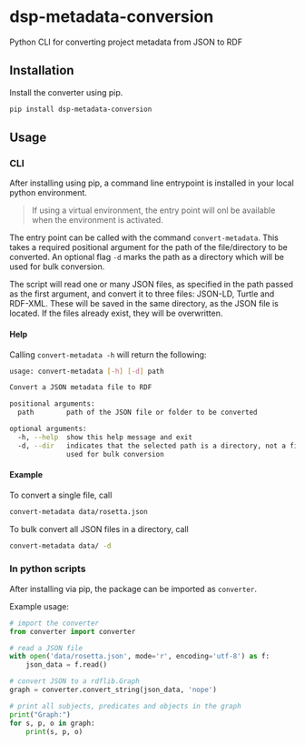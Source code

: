 # dsp-metadata-conversion
Python CLI for converting project metadata from JSON to RDF

## Installation

Install the converter using pip.

```bash
pip install dsp-metadata-conversion
```

## Usage

### CLI

After installing using pip, a command line entrypoint is installed in your local python environment.

> If using a virtual environment, the entry point will onl be available when the environment is activated.

The entry point can be called with the command `convert-metadata`. This takes a required positional argument for the path of the file/directory to be converted. An optional flag `-d` marks the path as a directory which will be used for bulk conversion.

The script will read one or many JSON files, as specified in the path passed as the first argument, and convert it to three files: JSON-LD, Turtle and RDF-XML. These will be saved in the same directory, as the JSON file is located. If the files already exist, they will be overwritten.

#### Help

Calling `convert-metadata -h` will return the following:

```bash
usage: convert-metadata [-h] [-d] path

Convert a JSON metadata file to RDF

positional arguments:
  path        path of the JSON file or folder to be converted

optional arguments:
  -h, --help  show this help message and exit
  -d, --dir   indicates that the selected path is a directory, not a file, and should be
              used for bulk conversion
```

#### Example

To convert a single file, call

```bash
convert-metadata data/rosetta.json
```

To bulk convert all JSON files in a directory, call

```bash
convert-metadata data/ -d
```

### In python scripts

After installing via pip, the package can be imported as `converter`.

Example usage:

```python
# import the converter
from converter import converter

# read a JSON file
with open('data/rosetta.json', mode='r', encoding='utf-8') as f:
    json_data = f.read()

# convert JSON to a rdflib.Graph
graph = converter.convert_string(json_data, 'nope')

# print all subjects, predicates and objects in the graph
print("Graph:")
for s, p, o in graph:
    print(s, p, o)
```
